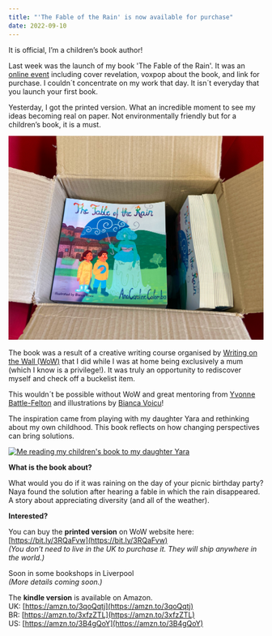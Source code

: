 ```yaml
---
title: "'The Fable of the Rain' is now available for purchase"
date: 2022-09-10
---
```


It is official, I’m a children’s book author! 

Last week was the launch of my book 'The Fable of the Rain'. It was an [online event](https://twitter.com/acarolcolombo/status/1565278541465456642?s=20&t=MnEM-RL2NggyLIsGH_8S_w) including cover revelation, voxpop about the book, and link for purchase. I couldn´t concentrate on my work that day. It isn´t everyday that you launch your first book. 

Yesterday, I got the printed version. What an incredible moment to see my ideas becoming real on paper. Not environmentally friendly but for a children’s book, it is a must. 

[![A box with some copies of the book I wrote](../assets/book.jpg)](https://bit.ly/3RQaFvw)


The book was a result of a creative writing course organised by [Writing on the Wall (WoW)](https://writingonthewall.org.uk/) that I did while I was at home being exclusively a mum (which I know is a privilege!). It was truly an opportunity to rediscover myself and check off a buckelist item. 

This wouldn´t be possible without WoW and great mentoring from [Yvonne Battle-Felton](https://www.yvonnebattlefelton.com/) and illustrations by [Bianca Voicu](https://www.instagram.com/biancav_art/)! 

The inspiration came from playing with my daughter Yara and rethinking about my own childhood. This book reflects on how changing perspectives can bring solutions.


[![Me reading my children's book to my daughter Yara](../assets/reading-book.jpg)](https://bit.ly/3RQaFvw)


**What is the book about?**

What would you do if it was raining on the day of your picnic birthday party? Naya found the solution after hearing a fable in which the rain disappeared. A story about appreciating diversity (and all of the weather).

**Interested?**

You can buy the **printed version** on WoW website here: [https://bit.ly/3RQaFvw](https://bit.ly/3RQaFvw)
<br>
*(You don’t need to live in the UK to purchase it. They will ship anywhere in the world.)*

Soon in some bookshops in Liverpool
<br>
*(More details coming soon.)*

The **kindle version** is available on Amazon.
<br>
UK: [https://amzn.to/3qoQqtj](https://amzn.to/3qoQqtj)
<br>
BR: [https://amzn.to/3xfzZTL](https://amzn.to/3xfzZTL)
<br>
US: [https://amzn.to/3B4gQoY](https://amzn.to/3B4gQoY)

